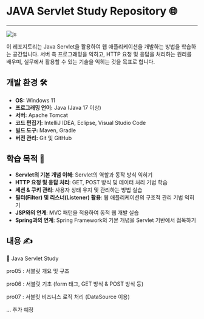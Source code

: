 # JAVA Servlet Study Repository 🌐  
------------------------------------------------------------
![js](https://img.shields.io/badge/java-%23ED8B00.svg?style=for-the-badge&logo=openjdk&logoColor=white)

이 레포지토리는 Java Servlet을 활용하여 웹 애플리케이션을 개발하는 방법을 학습하는 공간입니다. 서버 측 프로그래밍을 익히고, HTTP 요청 및 응답을 처리하는 원리를 배우며, 실무에서 활용할 수 있는 기술을 익히는 것을 목표로 합니다.  

## 개발 환경 🛠️  
- **OS:** Windows 11  
- **프로그래밍 언어:** Java (Java 17 이상)  
- **서버:** Apache Tomcat  
- **코드 편집기:** IntelliJ IDEA, Eclipse, Visual Studio Code  
- **빌드 도구:** Maven, Gradle  
- **버전 관리:** Git 및 GitHub  

## 학습 목적 🎯  
- **Servlet의 기본 개념 이해**: Servlet의 역할과 동작 방식 익히기  
- **HTTP 요청 및 응답 처리**: GET, POST 방식 및 데이터 처리 기법 학습  
- **세션 & 쿠키 관리**: 사용자 상태 유지 및 관리하는 방법 실습  
- **필터(Filter) 및 리스너(Listener) 활용**: 웹 애플리케이션의 구조적 관리 기법 익히기  
- **JSP와의 연계**: MVC 패턴을 적용하여 동적 웹 개발 실습  
- **Spring과의 연계**: Spring Framework의 기본 개념을 Servlet 기반에서 접목하기  

## 내용 ✍️  
📁 Java Servlet Study  

pro05 : 서블릿 개요 및 구조

pro06 : 서블릿 기초 (form 태그, GET 방식 & POST 방식 등)

pro07 : 서블릿 비즈니스 로직 처리 (DataSource 이용)

... 추가 예정

